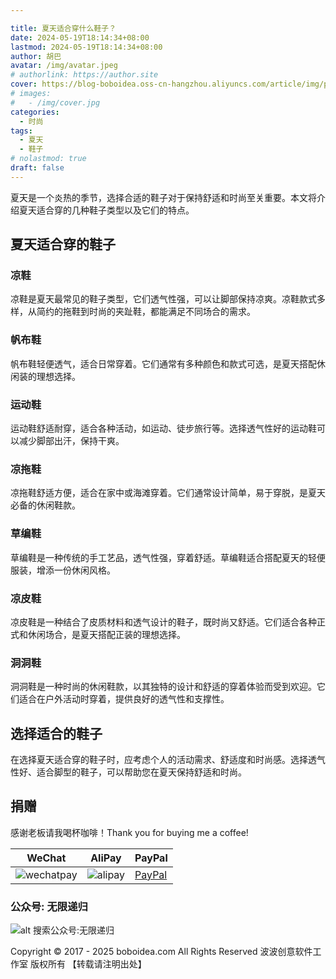 ```yaml
---

title: 夏天适合穿什么鞋子？
date: 2024-05-19T18:14:34+08:00
lastmod: 2024-05-19T18:14:34+08:00
author: 胡巴
avatar: /img/avatar.jpeg
# authorlink: https://author.site
cover: https://blog-boboidea.oss-cn-hangzhou.aliyuncs.com/article/img/posts/auto/article%20(21).jpg
# images:
#   - /img/cover.jpg
categories:
  - 时尚
tags:
  - 夏天
  - 鞋子
# nolastmod: true
draft: false
---
```

夏天是一个炎热的季节，选择合适的鞋子对于保持舒适和时尚至关重要。本文将介绍夏天适合穿的几种鞋子类型以及它们的特点。
<!--more-->
## 夏天适合穿的鞋子
### 凉鞋
凉鞋是夏天最常见的鞋子类型，它们透气性强，可以让脚部保持凉爽。凉鞋款式多样，从简约的拖鞋到时尚的夹趾鞋，都能满足不同场合的需求。
### 帆布鞋
帆布鞋轻便透气，适合日常穿着。它们通常有多种颜色和款式可选，是夏天搭配休闲装的理想选择。
### 运动鞋
运动鞋舒适耐穿，适合各种活动，如运动、徒步旅行等。选择透气性好的运动鞋可以减少脚部出汗，保持干爽。
### 凉拖鞋
凉拖鞋舒适方便，适合在家中或海滩穿着。它们通常设计简单，易于穿脱，是夏天必备的休闲鞋款。
### 草编鞋
草编鞋是一种传统的手工艺品，透气性强，穿着舒适。草编鞋适合搭配夏天的轻便服装，增添一份休闲风格。
### 凉皮鞋
凉皮鞋是一种结合了皮质材料和透气设计的鞋子，既时尚又舒适。它们适合各种正式和休闲场合，是夏天搭配正装的理想选择。
### 洞洞鞋
洞洞鞋是一种时尚的休闲鞋款，以其独特的设计和舒适的穿着体验而受到欢迎。它们适合在户外活动时穿着，提供良好的透气性和支撑性。
## 选择适合的鞋子
在选择夏天适合穿的鞋子时，应考虑个人的活动需求、舒适度和时尚感。选择透气性好、适合脚型的鞋子，可以帮助您在夏天保持舒适和时尚。

## 捐赠

感谢老板请我喝杯咖啡！Thank you for buying me a coffee!

| WeChat | AliPay | PayPal |
| --- | --- | --- |
| ![wechatpay](https://blog-boboidea.oss-cn-hangzhou.aliyuncs.com/pay/wechat_%E6%94%B6%E6%AC%BE%E7%A0%81.jpg) | ![alipay](https://blog-boboidea.oss-cn-hangzhou.aliyuncs.com/pay/alipay.jpg) | [PayPal](https://paypal.me/JianboQin?country.x=C2&locale.x=zh_XC) |

### 公众号: 无限递归

![alt 搜索公众号:无限递归](https://blog-boboidea.oss-cn-hangzhou.aliyuncs.com/article/img/gongzhonghao.jpeg "无限递归")

<!--declare-declare-->

Copyright &copy; 2017 - 2025 boboidea.com All Rights Reserved 波波创意软件工作室 版权所有 【转载请注明出处】